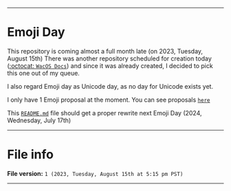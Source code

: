 
***

# Emoji Day

This repository is coming almost a full month late (on 2023, Tuesday, August 15th) There was another repository scheduled for creation today ([:octocat: `WacOS Docs`](https://github.com/seanpm2001/WacOS_Docs/)) and since it was already created, I decided to pick this one out of my queue.

I also regard Emoji day as Unicode day, as no day for Unicode exists yet.

I only have 1 Emoji proposal at the moment. You can see proposals [`here`](/Proposals/)

This [`README.md`](/README.md) file should get a proper rewrite next Emoji Day (2024, Wednesday, July 17th)

***

# File info

**File version:** `1 (2023, Tuesday, August 15th at 5:15 pm PST)`

***
